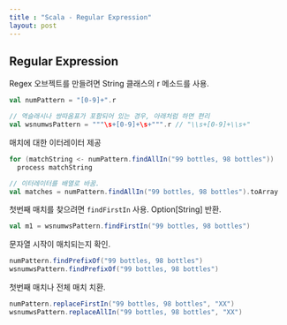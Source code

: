 ```yaml
---
title : "Scala - Regular Expression"
layout: post
---
```



## Regular Expression

Regex 오브젝트를 만들려면 String 클래스의 r 메소드를 사용.  

```scala
val numPattern = "[0-9]+".r

// 역슬래시나 쌍따옴표가 포함되어 있는 경우, 아래처럼 하면 편리
val wsnumwsPattern = """\s+[0-9]+\s+""".r // "\\s+[0-9]+\\s+"
```


매치에 대한 이터레이터 제공  

```scala
for (matchString <- numPattern.findAllIn("99 bottles, 98 bottles"))
  process matchString
```


```scala
// 이터레이터를 배열로 바꿈.
val matches = numPattern.findAllIn("99 bottles, 98 bottles").toArray
```


첫번째 매치를 찾으려면 `findFirstIn` 사용. Option[String] 반환.  

```scala
val m1 = wsnumwsPattern.findFirstIn("99 bottles, 98 bottles")
```


문자열 시작이 매치되는지 확인.  

```scala
numPattern.findPrefixOf("99 bottles, 98 bottles")
wsnumwsPattern.findPrefixOf("99 bottles, 98 bottles")
```


첫번째 매치나 전체 매치 치환.  

```scala
numPattern.replaceFirstIn("99 bottles, 98 bottles", "XX")
wsnumwsPattern.replaceAllIn("99 bottles, 98 bottles", "XX")
```
